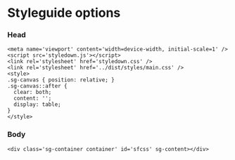 # Styleguide options

### Head

    <meta name='viewport' content='width=device-width, initial-scale=1' />
    <script src='styledown.js'></script>
    <link rel='stylesheet' href='styledown.css' />
    <link rel='stylesheet' href='../dist/styles/main.css' />
    <style>
    .sg-canvas { position: relative; }
    .sg-canvas::after {
      clear: both;
      content: '';
      display: table;
    }
    </style>

### Body

    <div class='sg-container container' id='sfcss' sg-content></div>

